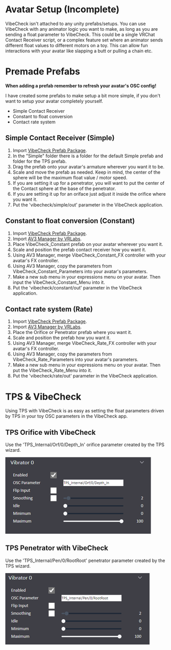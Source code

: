 # Avatar Setup (Incomplete)

VibeCheck isn't attached to any unity prefabs/setups. You can use VibeCheck with any animator logic you want to make, as long as you are sending a float parameter to VibeCheck. This could be a single VRChat Contact Receiver script, or a complex feature set where an animator sends different float values to different motors on a toy. This can allow fun interactions with your avatar like slapping a butt or pulling a chain etc.

# Premade Prefabs

**When adding a prefab remember to refresh your avatar's OSC config!**

I have created some prefabs to make setup a bit more simple, if you don't want to setup your avatar completely yourself.

- Simple Contact Receiver
- Constant to float conversion
- Contact rate system

## Simple Contact Receiver (Simple)

1. Import [VibeCheck Prefab Package]().
2. In the "Simple" folder there is a folder for the default Simple prefab and folder for the TPS prefab.
3. Drag the prefab onto your avatar's armature wherever you want it to be.
4. Scale and move the prefab as needed. Keep in mind, the center of the sphere will be the maximum float value / motor speed.
5. If you are setting it up for a penetrator, you will want to put the center of the Contact sphere at the base of the penetrator.
6. If you are setting it up for an oriface just adjust it inside the orifice where you want it.
7. Put the 'vibecheck/simple/out' parameter in the VibeCheck application.

## Constant to float conversion (Constant)

1. Import [VibeCheck Prefab Package]().
2. Import [AV3 Manager by VRLabs](https://github.com/VRLabs/Avatars-3.0-Manager/releases/latest).
3. Place VibeCheck_Constant prefab on your avatar wherever you want it.
4. Scale and position the prefab contact receiver how you want it.
5. Using AV3 Manager, merge VibeCheck_Constant_FX controller with your avatar's FX controller.
6. Using AV3 Manager, copy the parameters from VibeCheck_Constant_Parameters into your avatar's parameters.
7. Make a new sub menu in your expressions menu on your avatar. Then input the VibeCheck_Constant_Menu into it.
8. Put the 'vibecheck/constant/out' parameter in the VibeCheck application.

## Contact rate system (Rate)

1. Import [VibeCheck Prefab Package]().
2. Import [AV3 Manager by VRLabs](https://github.com/VRLabs/Avatars-3.0-Manager/releases/latest).
3. Place the Orifice or Penetrator prefab where you want it.
5. Scale and position the prefab how you want it.
6. Using AV3 Manager, merge VibeCheck_Rate_FX controller with your avatar's FX controller.
7. Using AV3 Manager, copy the parameters from VibeCheck_Rate_Parameters into your avatar's parameters.
8. Make a new sub menu in your expressions menu on your avatar. Then put the VibeCheck_Rate_Menu into it.
9. Put the 'vibecheck/rate/out' parameter in the VibeCheck application.

# TPS & VibeCheck

Using TPS with VibeCheck is as easy as setting the float parameters driven by TPS in your toy OSC parameters in the VibeCheck app.

## TPS **Orifice** with VibeCheck

Use the 'TPS_Internal/Orf/0/Depth_In' orifice parameter created by the TPS wizard.

![TPS Orifice](./VC_TPS_Orifice_Parameter.png)

## TPS **Penetrator** with VibeCheck

Use the 'TPS_Internal/Pen/0/RootRoot' penetrator parameter created by the TPS wizard.

![TPS Penetrator](./VC_TPS_Penetrator_Parameter.png)
